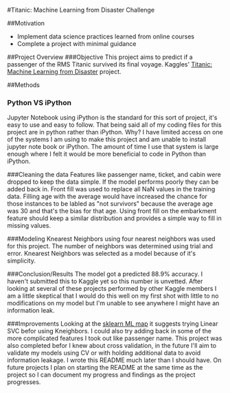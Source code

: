 #Titanic: Machine Learning from Disaster Challenge

##Motivation
* Implement data science practices learned from online courses
* Complete a project with minimal guidance

##Project Overview
###Objective
This project aims to predict if a passenger of the RMS Titanic survived its
final voyage. Kaggles' [Titanic: Machine Learning from
Disaster](https://www.kaggle.com/c/titanic) project.

##Methods

### Python VS iPython
Jupyter Notebook using iPython is the standard for this sort of project, it's
easy to use and easy to follow. That being said all of my coding files for this project are in python rather than iPython. Why? I have limited access on one of the systems I am using to make this project and am unable to install jupyter note book or iPython. The amount of time I use that system is large enough where I felt it would be more beneficial to code in Python than iPython.

###Cleaning the data
Features like passenger name, ticket, and cabin were dropped to keep the data
simple. If the model performs poorly they can be added back in. Front fill was
used to replace all NaN values in the training data. Filling age with the average would have increased the chance for those instances to be labled as "not
survivors" because the average age was 30 and that's the bias for that age.
Using front fill on the embarkment feature should keep a similar distribution
and provides a simple way to fill in missing values.

###Modeling
Knearest Neighbors using four nearest
neighbors was used for this project. The number of neighbors was determined
using trial and error. Knearest Neighbors was selected as a model because of
it's simplicity.

###Conclusion/Results
The model got a predicted 88.9% accuracy. I haven't submitted this to Kaggle yet
so this number is unvetted. After looking at several of these projects performed
by other Kaggle members I am a little skeptical that I would do this well on my
first shot with little to no modifications on my model but I'm unable to see
anywhere I might have an information leak.

###Improvements
Looking at the [sklearn ML
map](http://scikit-learn.org/stable/tutorial/machine_learning_map/index.html) it
suggests trying Linear SVC befor using Kneighbors. I could also try adding back
in some of the more complicated features I took out like passenger name. This
project was also completed befor I knew about cross validation, in the future
I'll aim to validate my models using CV or with holding additional data to avoid
information leakage. I wrote this README much later than I should have. On
future projects I plan on starting the README at the same time as the project so
I can document my progress and findings as the project progresses.

